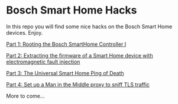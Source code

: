 # Bosch Smart Home Hacks

In this repo you will find some nice hacks on the Bosch Smart Home devices. Enjoy.

[Part 1: Rooting the Bosch SmartHome Controller I](./P1/README.md)

[Part 2: Extracting the firmware of a Smart Home device with electromagnetic fault injection](./P2/README.md)

[Part 3: The Universal Smart Home Ping of Death](./P3/README.md)

[Part 4: Set up a Man in the Middle proxy to sniff TLS traffic](./P4/README.md)

More to come...
